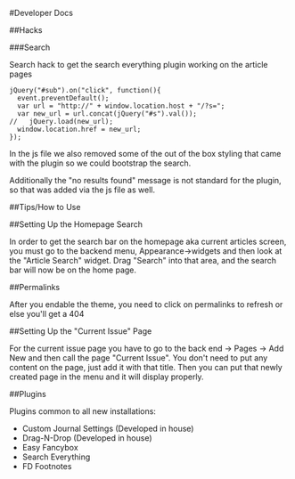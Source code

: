 #Developer Docs

##Hacks

###Search

Search hack to get the search everything plugin working on the article pages

```
jQuery("#sub").on("click", function(){
  event.preventDefault();
  var url = "http://" + window.location.host + "/?s=";
  var new_url = url.concat(jQuery("#s").val());
//   jQuery.load(new_url);
  window.location.href = new_url;
});

```

In the js file we also removed some of the out of the box styling that came with the plugin so we could bootstrap the search.

Additionally the "no results found" message is not standard for the plugin, so that was added via the js file as well.

##Tips/How to Use

##Setting Up the Homepage Search

In order to get the search bar on the homepage aka current articles screen, you must go to the backend menu, Appearance->widgets and then look at the "Article Search" widget. Drag "Search" into that area, and the search bar will now be on the home page.

##Permalinks

After you endable the theme, you need to click on permalinks to refresh or else you'll get a 404

##Setting Up the "Current Issue" Page

For the current issue page you have to go to the back end -> Pages -> Add New and then call the page "Current Issue". You don't need to put any content on the page, just add it with that title. Then you can put that newly created page in the menu and it will display properly. 

##Plugins

Plugins common to all new installations:
* Custom Journal Settings (Developed in house)
* Drag-N-Drop (Developed in house)
* Easy Fancybox
* Search Everything
* FD Footnotes

